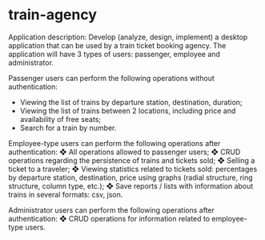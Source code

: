 # train-agency

Application description:
Develop (analyze, design, implement) a desktop application that can be used by a train ticket booking agency.
The application will have 3 types of users: passenger, employee and administrator.

Passenger users can perform the following operations without authentication:
- Viewing the list of trains by departure station, destination, duration;
- Viewing the list of trains between 2 locations, including price and availability of free seats;
- Search for a train by number.

Employee-type users can perform the following operations after authentication:
❖ All operations allowed to passenger users;
❖ CRUD operations regarding the persistence of trains and tickets sold;
❖ Selling a ticket to a traveler;
❖ Viewing statistics related to tickets sold: percentages by departure station, destination, price using graphs (radial structure, ring structure, column type, etc.);
❖ Save reports / lists with information about trains in several formats: csv, json.

Administrator users can perform the following operations after authentication:
❖ CRUD operations for information related to employee-type users.
